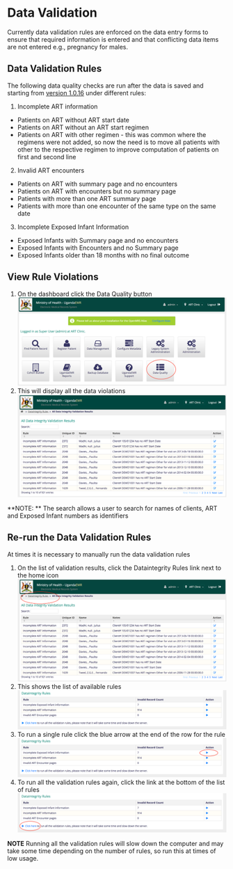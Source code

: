 # Data Validation 
Currently data validation rules are enforced on the data entry forms to ensure that required information is entered and that conflicting data items are not entered e.g., pregnancy for males. 

## Data Validation Rules  
The following data quality checks are run after the data is saved and  starting from [version 1.0.16](ugandaemr-1016.md)
 under different rules:

1. Incomplete ART information
  * Patients on ART without ART start date 
  * Patients on ART without an ART start regimen 
  * Patients on ART with other regimen - this was common where the regimens were not added, so now the need is to move all patients with other to the respective regimen to improve computation of patients on first and second line
2. Invalid ART encounters
  * Patients on ART with summary page and no encounters 
  * Patients on ART with encounters but no summary page
  * Patients with more than one ART summary page 
  * Patients with more than one encounter of the same type on the same date 
3. Incomplete Exposed Infant Information 
  * Exposed Infants with Summary page and no encounters 
  * Exposed Infants with Encounters and no Summary page 
  * Exposed Infants older than 18 months with no final outcome 

## View Rule Violations 
1. On the dashboard click the Data Quality button  
![Data Quality Link](/assets/data_quality_link.png)
2. This will display all the data violations 
![Data Violations](/assets/list_of_data_violations.png)

**NOTE: ** The search allows a user to search for names of clients, ART and Exposed Infant numbers as identifiers

 ## Re-run the Data Validation Rules  
 At times it is necessary to manually run the data validation rules 
 1. On the list of validation results, click the Dataintegrity Rules link next to the home icon 
![Data Integrity Rules Link](/assets/data_integrity_rules_link.png)
2. This shows the list of available rules 
![Data Validation Rules List](/assets/data_integrity_rules_list.png)
3. To run a single rule click the blue arrow at the end of the row for the rule 
![Run a single rule](/assets/data_integrity_rules_list_single_rule.png)
4. To run all the validation rules again, click the link at the bottom of the list of rules 
![Run all validation rules](/assets/data_integrity_rules_list_all_rules.png)

**NOTE** Running all the validation rules will slow down the computer and may take some time depending on the number of rules, so run this at times of low usage. 
 